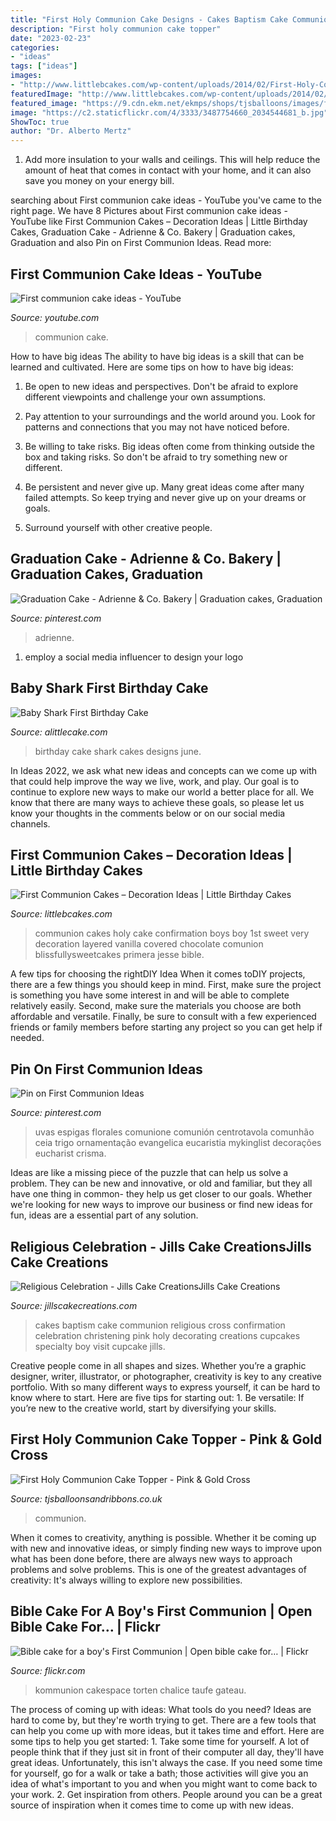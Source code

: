 ```yaml
---
title: "First Holy Communion Cake Designs - Cakes Baptism Cake Communion Religious Cross Confirmation Celebration Christening Pink Holy Decorating Creations Cupcakes Specialty Boy Visit Cupcake Jills"
description: "First holy communion cake topper"
date: "2023-02-23"
categories:
- "ideas"
tags: ["ideas"]
images:
- "http://www.littlebcakes.com/wp-content/uploads/2014/02/First-Holy-Communion-Cakes.jpg"
featuredImage: "http://www.littlebcakes.com/wp-content/uploads/2014/02/First-Holy-Communion-Cakes.jpg"
featured_image: "https://9.cdn.ekm.net/ekmps/shops/tjsballoons/images/first-holy-communion-cake-topper-pink-gold-cross-[3]-10089-p.jpg?w=660&amp;h=880&amp;v=1"
image: "https://c2.staticflickr.com/4/3333/3487754660_2034544681_b.jpg"
ShowToc: true
author: "Dr. Alberto Mertz"
---
```



1. Add more insulation to your walls and ceilings. This will help reduce the amount of heat that comes in contact with your home, and it can also save you money on your energy bill.

	

		
searching about First communion cake ideas - YouTube you've came to the right page. We have 8 Pictures about First communion cake ideas - YouTube like First Communion Cakes – Decoration Ideas | Little Birthday Cakes, Graduation Cake - Adrienne &amp; Co. Bakery | Graduation cakes, Graduation and also Pin on First Communion Ideas. Read more:
		
    
## First Communion Cake Ideas - YouTube

<img loading=lazy src="https://i.ytimg.com/vi/gRnEUKXLJYU/maxresdefault.jpg" onerror="this.onerror=null;this.src='https://tse4.mm.bing.net/th?id=OIP._F6RmtGmjgtDlrBKmKQfSAHaEK&amp;pid=15.1';" alt="First communion cake ideas - YouTube">

_Source: youtube.com_

>communion cake. 

	

How to have big ideas
The ability to have big ideas is a skill that can be learned and cultivated. Here are some tips on how to have big ideas:
1. Be open to new ideas and perspectives. Don't be afraid to explore different viewpoints and challenge your own assumptions.

2. Pay attention to your surroundings and the world around you. Look for patterns and connections that you may not have noticed before.

3. Be willing to take risks. Big ideas often come from thinking outside the box and taking risks. So don't be afraid to try something new or different.

4. Be persistent and never give up. Many great ideas come after many failed attempts. So keep trying and never give up on your dreams or goals.

5. Surround yourself with other creative people.

    
## Graduation Cake - Adrienne &amp; Co. Bakery | Graduation Cakes, Graduation

<img loading=lazy src="https://i.pinimg.com/originals/e4/77/0b/e4770b2e4b6c9d9515cba201c946ac4d.jpg" onerror="this.onerror=null;this.src='https://tse3.mm.bing.net/th?id=OIP.QhkIZ-gPbzHH5-tSG9TuNgHaKz&amp;pid=15.1';" alt="Graduation Cake - Adrienne &amp; Co. Bakery | Graduation cakes, Graduation">

_Source: pinterest.com_

>adrienne. 

	

1. employ a social media influencer to design your logo 

    
## Baby Shark First Birthday Cake

<img loading=lazy src="https://alittlecake.com/wp-content/uploads/2019/06/Baby-Shark-First-Birthday-Cake.jpg" onerror="this.onerror=null;this.src='https://tse4.mm.bing.net/th?id=OIP.P9pEKbtNoIbzUhCWAGLXZQHaKh&amp;pid=15.1';" alt="Baby Shark First Birthday Cake">

_Source: alittlecake.com_

>birthday cake shark cakes designs june. 

	

In Ideas 2022, we ask what new ideas and concepts can we come up with that could help improve the way we live, work, and play. Our goal is to continue to explore new ways to make our world a better place for all. We know that there are many ways to achieve these goals, so please let us know your thoughts in the comments below or on our social media channels.

    
## First Communion Cakes – Decoration Ideas | Little Birthday Cakes

<img loading=lazy src="http://www.littlebcakes.com/wp-content/uploads/2014/02/First-Holy-Communion-Cakes.jpg" onerror="this.onerror=null;this.src='https://tse3.mm.bing.net/th?id=OIP.0KVVOoK9zQZyDnKkmjfktwHaIj&amp;pid=15.1';" alt="First Communion Cakes – Decoration Ideas | Little Birthday Cakes">

_Source: littlebcakes.com_

>communion cakes holy cake confirmation boys boy 1st sweet very decoration layered vanilla covered chocolate comunion blissfullysweetcakes primera jesse bible. 

	

A few tips for choosing the rightDIY Idea
When it comes toDIY projects, there are a few things you should keep in mind. First, make sure the project is something you have some interest in and will be able to complete relatively easily. Second, make sure the materials you choose are both affordable and versatile. Finally, be sure to consult with a few experienced friends or family members before starting any project so you can get help if needed.

    
## Pin On First Communion Ideas

<img loading=lazy src="https://i.pinimg.com/736x/d0/01/00/d0010023a671849b6c0a42488353a190.jpg" onerror="this.onerror=null;this.src='https://tse2.mm.bing.net/th?id=OIP.RH4Ecx7oFyErdZo6J0tAiAHaKV&amp;pid=15.1';" alt="Pin on First Communion Ideas">

_Source: pinterest.com_

>uvas espigas florales comunione comunión centrotavola comunhão ceia trigo ornamentação evangelica eucaristia mykinglist decorações eucharist crisma. 

	

Ideas are like a missing piece of the puzzle that can help us solve a problem. They can be new and innovative, or old and familiar, but they all have one thing in common- they help us get closer to our goals. Whether we're looking for new ways to improve our business or find new ideas for fun, ideas are a essential part of any solution.

    
## Religious Celebration - Jills Cake CreationsJills Cake Creations

<img loading=lazy src="http://www.jillscakecreations.com/content/uploads/pinkcross.jpg" onerror="this.onerror=null;this.src='https://tse4.mm.bing.net/th?id=OIP.IqsP6S391ZmeeruA5uKKwwHaJ4&amp;pid=15.1';" alt="Religious Celebration - Jills Cake CreationsJills Cake Creations">

_Source: jillscakecreations.com_

>cakes baptism cake communion religious cross confirmation celebration christening pink holy decorating creations cupcakes specialty boy visit cupcake jills. 

	

Creative people come in all shapes and sizes. Whether you’re a graphic designer, writer, illustrator, or photographer, creativity is key to any creative portfolio. With so many different ways to express yourself, it can be hard to know where to start. Here are five tips for starting out: 1. Be versatile: If you’re new to the creative world, start by diversifying your skills.

    
## First Holy Communion Cake Topper - Pink &amp; Gold Cross

<img loading=lazy src="https://9.cdn.ekm.net/ekmps/shops/tjsballoons/images/first-holy-communion-cake-topper-pink-gold-cross-[3]-10089-p.jpg?w=660&amp;h=880&amp;v=1" onerror="this.onerror=null;this.src='https://tse2.mm.bing.net/th?id=OIP.Q9cPxJvnClRHSboKsDUcVwHaJ4&amp;pid=15.1';" alt="First Holy Communion Cake Topper - Pink &amp; Gold Cross">

_Source: tjsballoonsandribbons.co.uk_

>communion. 

	

When it comes to creativity, anything is possible. Whether it be coming up with new and innovative ideas, or simply finding new ways to improve upon what has been done before, there are always new ways to approach problems and solve problems. This is one of the greatest advantages of creativity: It's always willing to explore new possibilities.

    
## Bible Cake For A Boy&#039;s First Communion | Open Bible Cake For… | Flickr

<img loading=lazy src="https://c2.staticflickr.com/4/3333/3487754660_2034544681_b.jpg" onerror="this.onerror=null;this.src='https://tse4.mm.bing.net/th?id=OIP.2jXExiWjA24zwOfE3j_HRQHaEi&amp;pid=15.1';" alt="Bible cake for a boy&#039;s First Communion | Open bible cake for… | Flickr">

_Source: flickr.com_

>kommunion cakespace torten chalice taufe gateau. 

	

The process of coming up with ideas: What tools do you need?
Ideas are hard to come by, but they're worth trying to get. There are a few tools that can help you come up with more ideas, but it takes time and effort. Here are some tips to help you get started: 1. Take some time for yourself. A lot of people think that if they just sit in front of their computer all day, they'll have great ideas. Unfortunately, this isn't always the case. If you need some time for yourself, go for a walk or take a bath; those activities will give you an idea of what's important to you and when you might want to come back to your work. 2. Get inspiration from others. People around you can be a great source of inspiration when it comes time to come up with new ideas.

